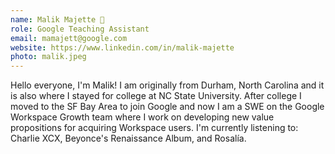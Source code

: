 ```yaml
---
name: Malik Majette 🌚
role: Google Teaching Assistant
email: mamajett@google.com
website: https://www.linkedin.com/in/malik-majette
photo: malik.jpeg
---
```


Hello everyone, I'm Malik! I am originally from Durham, North Carolina and it is also where I stayed for college at NC State University. After college I moved to the SF Bay Area to join Google and now I am a SWE on the Google Workspace Growth team where I work on developing new value propositions for acquiring Workspace users. I'm currently listening to: Charlie XCX, Beyonce's Renaissance Album, and Rosalía.